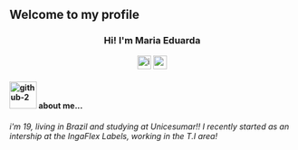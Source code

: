 ## Welcome to my profile 
<h3 align="center">Hi! I'm Maria Eduarda</h3>


<p align="center">
<a href = "https://instagram.com/_duudafs"><img width="24" height="24" src="https://img.icons8.com/color-pixels/32/instagram-new.png" alt="instagram-new"></a>
<a href = "mailto:dudascomparin@gmail.com"><img width="24" height="24" src="https://img.icons8.com/color-pixels/32/gmail-new.png" alt="gmail-new"></a>
</p>
<h4><img width="48" height="48" src="https://img.icons8.com/fluency-systems-filled/48/1A1A1A/github-2.png" alt="github-2"/>  about me...</h4>

<p text-align="center">
<h6>i'm 19, living in Brazil and studying at Unicesumar!! I recently started as an intership at the IngaFlex Labels, working in the T.I area! </h6>
</p>
